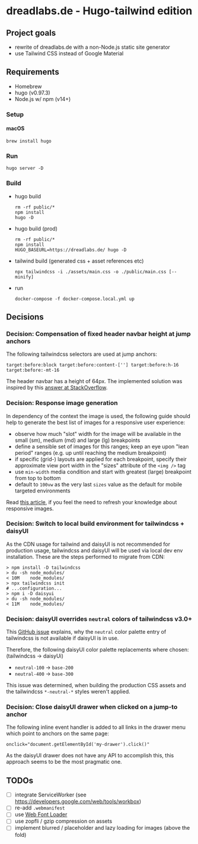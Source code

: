 # dreadlabs.de - Hugo-tailwind edition

## Project goals

* rewrite of dreadlabs.de with a non-Node.js static site generator
* use Tailwind CSS instead of Google Material

## Requirements

* Homebrew
* hugo (v0.97.3)
* Node.js w/ npm (v14+)

### Setup

#### macOS

    brew install hugo

### Run

    hugo server -D

### Build

- hugo build

      rm -rf public/*
      npm install
      hugo -D

- hugo build (prod)

      rm -rf public/*
      npm install
      HUGO_BASEURL=https://dreadlabs.de/ hugo -D

- tailwind build (generated css + asset references etc)

      npx tailwindcss -i ./assets/main.css -o ./public/main.css [--minify]

- run

      docker-compose -f docker-compose.local.yml up

## Decisions

### Decision: Compensation of fixed header navbar height at jump anchors

The following tailwindcss selectors are used at jump anchors:

    target:before:block target:before:content-[''] target:before:h-16 target:before:-mt-16

The header navbar has a height of 64px. The implemented solution was inspired
by this [answer at StackOverflow](https://stackoverflow.com/a/48594022).

### Decision: Response image generation

In dependency of the context the image is used, the following guide should help
to generate the best list of images for a responsive user experience:

- observe how much "slot" width for the image will be available in the small (sm),
  medium (md) and large (lg) breakpoints
- define a sensible set of images for this ranges; keep an eye upon "lean period"
  ranges (e.g. up until reaching the medium breakpoint)
- if specific (grid-) layouts are applied for each breakpoint, specify their
  approximate view port width in the "sizes" attribute of the `<img />` tag
- use `min-width` media condition and start with greatest (large) breakpoint
  from top to bottom
- default to `100vw` as the very last `sizes` value as the default for mobile
  targeted environments

Read [this article](https://css-tricks.com/responsive-images-youre-just-changing-resolutions-use-srcset/), 
if you feel the need to refresh your knowledge about responsive images.

### Decision: Switch to local build environment for tailwindcss + daisyUI

As the CDN usage for tailwind and daisyUI is not recommended for production usage,
tailwindcss and daisyUI will be used via local dev env installation.
These are the steps performed to migrate from CDN:

    > npm install -D tailwindcss
    > du -sh node_modules/
    < 10M    node_modules/
    > npx tailwindcss init
    # ...configuration...
    > npm i -D daisyui
    > du -sh node_modules/
    < 11M    node_modules/

### Decision: daisyUI overrides `neutral` colors of tailwindcss v3.0+

This [GitHub issue](https://github.com/saadeghi/daisyui/issues/683) explains,
why the `neutral` color palette entry of tailwindcss is not available if daisyUI
is in use.

Therefore, the following daisyUI color palette replacements where chosen:
(tailwindcss -> daisyUi)

* `neutral-100` -> `base-200`
* `neutral-400` -> `base-300`

This issue was determined, when building the production CSS assets and the
tailwindcss `*-neutral-*` styles weren't applied.

### Decision: Close daisyUI drawer when clicked on a jump-to anchor

The following inline event handler is added to all links in the drawer menu which
point to anchors on the same page:

    onclick="document.getElementById('my-drawer').click()"

As the daisyUI drawer does not have any API to accomplish this, this approach
seems to be the most pragmatic one.

## TODOs

- [ ] integrate ServiceWorker (see https://developers.google.com/web/tools/workbox)
- [ ] re-add `.webmanifest`
- [ ] use [Web Font Loader](https://github.com/typekit/webfontloader)
- [ ] use zopfli / gzip compression on assets
- [ ] implement blurred / placeholder and lazy loading for images (above the fold)
